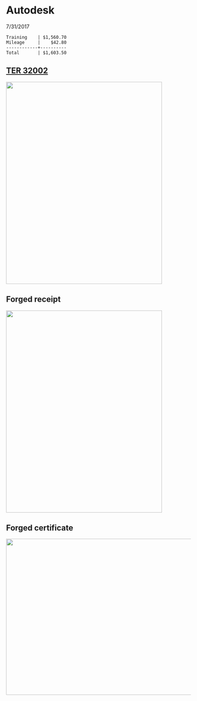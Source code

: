 # Autodesk
7/31/2017
```
Training    | $1,560.70
Mileage     |    $42.80
------------+----------
Total       | $1,603.50
```

## [TER 32002](https://oakstreetfalls.github.io/Evidence/Travel%20Expense%20Reimbursements/2017-07-31%20TER%20C%20SanAntonio%20AutoDesk%2032002.pdf)
<img src="https://oakstreetfalls.github.io/Analysis/Autodesk/2017-07-31%20TER%20C%20SanAntonio%20AutoDesk%2032002%20p1.png" width="425" height="550">

## Forged receipt
<img src="https://oakstreetfalls.github.io/Analysis/Autodesk/2017-07-31%20TER%20C%20SanAntonio%20AutoDesk%2032002%20p2.png" width="425" height="550">

## Forged certificate
<img src="https://oakstreetfalls.github.io/Analysis/Autodesk/2017-07-31%20TER%20C%20SanAntonio%20AutoDesk%2032002%20p5.png" width="550" height="425">

